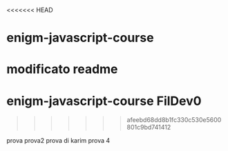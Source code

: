 <<<<<<< HEAD
# enigm-javascript-course
modificato readme
=======
# enigm-javascript-course FilDev0

>>>>>>> afeebd68dd8b1fc330c530e5600801c9bd741412


prova
prova2
prova di karim
prova 4